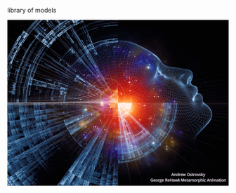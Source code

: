 library of models

<p align="center">
  <img src="52cdb8a7af0fcc6ee530af86722f0b88.gif" alt="demo" />
</p>
